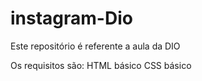 # instagram-Dio
Este repositório é referente a aula da DIO

Os requisitos são:
HTML básico
CSS básico
